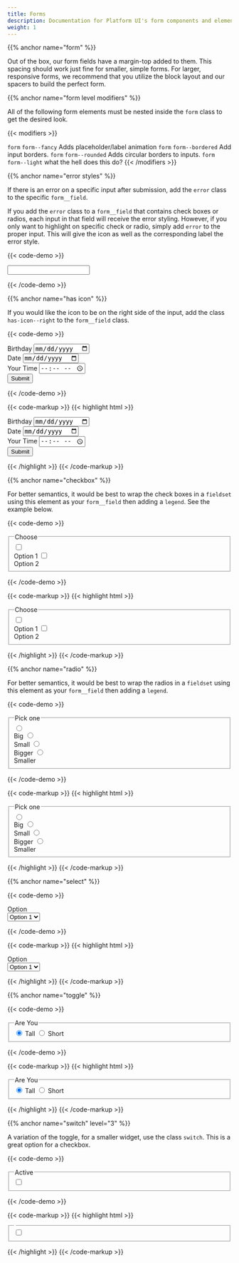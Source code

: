 ```yaml
---
title: Forms
description: Documentation for Platform UI's form components and elements.
weight: 1
---
```

{{% anchor name="form" %}}

Out of the box, our form fields have a margin-top added to them. This spacing should work just fine for smaller, simple forms. For larger,
responsive forms, we recommend that you utilize the block layout and our spacers to build the perfect form.

{{% anchor name="form level modifiers" %}}

All of the following form elements must be nested inside the `form` class to get the desired look.

{{< modifiers >}}
<tr>
  <td data-label="Base">
    <code>form</code>
  </td>
  <td data-label="Modifier">
    <code>form--fancy</code>
  </td>
  <td data-label="Secondary Modifier">
    <i class="pi-ban" aria-hidden="true"></i>
  </td>
  <td data-label="Data Attribute">
    <i class="pi-ban" aria-hidden="true"></i>
  </td>
  <td data-label="Behavior">
    Adds placeholder/label animation
  </td>
</tr><tr>
  <td data-label="Base">
    <code>form</code>
  </td>
  <td data-label="Modifier">
    <code>form--bordered</code>
  </td>
  <td data-label="Secondary Modifier">
    <i class="pi-ban" aria-hidden="true"></i>
  </td>
  <td data-label="Data Attribute">
    <i class="pi-ban" aria-hidden="true"></i>
  </td>
  <td data-label="Behavior">
    Add input borders.
  </td>
</tr><tr>
  <td data-label="Base">
    <code>form</code>
  </td>
  <td data-label="Modifier">
    <code>form--rounded</code>
  </td>
  <td data-label="Secondary Modifier">
    <i class="pi-ban" aria-hidden="true"></i>
  </td>
  <td data-label="Data Attribute">
    <i class="pi-ban" aria-hidden="true"></i>
  </td>
  <td data-label="Behavior">
    Adds circular borders to inputs.
  </td>
</tr><tr>
  <td data-label="Base">
    <code>form</code>
  </td>
  <td data-label="Modifier">
    <code>form--light</code>
  </td>
  <td data-label="Secondary Modifier">
    <i class="pi-ban" aria-hidden="true"></i>
  </td>
  <td data-label="Data Attribute">
    <i class="pi-ban" aria-hidden="true"></i>
  </td>
  <td data-label="Behavior">
    what the hell does this do?
  </td>
</tr>
{{< /modifiers >}}

{{% anchor name="error styles" %}}

If there is an error on a specific input after submission, add the `error` class to the specific `form__field`. 

If you add the `error` class to a `form__field` that contains check boxes or radios, each input in that
field will receive the error styling. However, if you only want to highlight on specific check or radio, simply add
`error` to the proper input. This will give the icon as well as the corresponding label the error style.

{{< code-demo >}}
<form class="form my-4">
  <div class="form__field error">
    <input type="text">
  </div>
</form>
{{< /code-demo >}}


{{% anchor name="has icon" %}}

If you would like the icon to be on the right side of the input, add the class `has-icon--right` to the `form__field` class.

{{< code-demo >}}
<form class="form block-container tablet-up-3 laptop-up-4 desktop-up-6 blocks mb-3 p-2 my-2">
  <div class="block">
    <label for="dob-g" class="form__field has-icon--right">Birthday
      <input id="dob-g" type="date">
      <i class="pi-calendar background--white"></i>
    </label>
  </div>
  <div class="block">
    <label for="date-g" class="form__field has-icon">Date
      <input id="date-g" type="date">
      <i class="pi-calendar text--med-blue background--white"></i>
    </label>
  </div>
  <div class="block">
    <label for="time-g" class="form__field has-icon--right">Your Time
      <input id="time-g" type="time" placeholder="10:00 AM">
      <i class="pi-clock"></i>
    </label>
  </div>
  <div class="block">
    <div class="form__field form__button-group">
      <button class="button button--md p-2">Submit</button>
    </div>
  </div>
</form>
{{< /code-demo >}}

{{< code-markup >}}
{{< highlight html >}}
<form action="" class="form block-container tablet-up-3 laptop-up-4 desktop-up-6 blocks mb-3 p-2">
  <div class="block">
    <label for="dob-g" class="form__field has-icon--right">Birthday
      <input id="dob-g" type="date">
      <i class="pi-calendar background--white"></i>
    </label>
  </div>
  <div class="block">
    <label for="date-g" class="form__field has-icon">Date
      <input id="date-g" type="date">
      <i class="pi-calendar text--med-blue background--white"></i>
    </label>
  </div>
  <div class="block">
    <label for="time-g" class="form__field has-icon--right">Your Time
      <input id="time-g" type="time" placeholder="10:00 AM">
      <i class="pi-clock"></i>
    </label>
  </div>
  <div class="block">
    <div class="form__field form__button-group">
      <button class="button button--lg">Submit</button>
    </div>
  </div>
</form>
{{< /highlight >}}
{{< /code-markup >}}

{{% anchor name="checkbox" %}}

For better semantics, it would be best to wrap the check boxes in a `fieldset` using this element as your `form__field` then adding a `legend`. See the example below.

{{< code-demo >}}
<form class="form block-container">
  <div class="block block-5">
    <fieldset class="form__field">
      <legend>Choose</legend>
        <input id="choose-this-one" type="checkbox">
        <label for="choose-this-one">
          <div class="input-icons">
            <i class='pi-circle pi-lg'></i>
            <i class='pi-check pi-heavy'></i>
          </div>
          Option 1
        </label>
        <input id="choose-that-one" type="checkbox">
        <label for="choose-that-one">
          <div class="input-icons">
            <i class='pi-circle pi-lg'></i>
            <i class='pi-check pi-heavy'></i>
          </div>
          Option 2
        </label>   
    </fieldset>
  </div>
</form>
{{< /code-demo >}}

{{< code-markup >}}
{{< highlight html >}}
<form class="form block-container">
  <div class="block block-5">
    <fieldset class="form__field">
      <legend>Choose</legend>
        <input id="choose-this-one" type="checkbox">
        <label for="choose-this-one">
          <div class="input-icons">
            <i class='pi-circle pi-lg'></i>
            <i class='pi-check pi-heavy'></i>
          </div>
          Option 1
        </label>
        <input id="choose-that-one" type="checkbox">
        <label for="choose-that-one">
          <div class="input-icons">
            <i class='pi-circle pi-lg'></i>
            <i class='pi-check pi-heavy'></i>
          </div>
          Option 2
        </label>   
    </fieldset>
  </div>
</form>
{{< /highlight >}}
{{< /code-markup >}}


{{% anchor name="radio" %}}

For better semantics, it would be best to wrap the radios in a `fieldset` using this element as your
`form__field` then adding a `legend`. 

{{< code-demo >}}
<form action="" class="form block-container">
  <div class="block block-4">
    <fieldset class="form__field">
      <legend>Pick one</legend>
      <div class="form__option-group">
        <input id="choose-big" type="radio" name="choose-one">
        <label for="choose-big">
          <div class="input-icons">
            <i class='pi-circle pi-lg'></i>
            <i class='pi-circle-solid'></i>
          </div>
          Big
        </label>
        <input id="choose-small" type="radio" name="choose-one">
        <label for="choose-small">
          <div class="input-icons">
            <i class='pi-circle pi-lg'></i>
            <i class='pi-circle-solid'></i>
          </div>
          Small
        </label>
        <input id="choose-bigger" type="radio" name="choose-one">
        <label for="choose-bigger">
          <div class="input-icons">
            <i class='pi-circle pi-lg'></i>
            <i class='pi-circle-solid'></i>
          </div>
          Bigger
        </label>
        <input id="choose-smaller" type="radio" name="choose-one">
        <label for="choose-smaller">
          <div class="input-icons">
            <i class='pi-circle pi-lg'></i>
            <i class='pi-circle-solid'></i>
          </div>
          Smaller
        </label>
      </div>
    </fieldset>
  </div>
</form>

{{< /code-demo >}}


{{< code-markup >}}
{{< highlight html >}}
<form action="" class="form block-container">
  <div class="block block-4">
    <fieldset class="form__field">
      <legend>Pick one</legend>
      <div class="form__option-group">
        <input id="choose-big" type="radio" name="choose-one">
        <label for="choose-big">
          <div class="input-icons">
            <i class='pi-circle pi-lg'></i>
            <i class='pi-circle-solid'></i>
          </div>
          Big
        </label>
        <input id="choose-small" type="radio" name="choose-one">
        <label for="choose-small">
          <div class="input-icons">
            <i class='pi-circle pi-lg'></i>
            <i class='pi-circle-solid'></i>
          </div>
          Small
        </label>
        <input id="choose-bigger" type="radio" name="choose-one">
        <label for="choose-bigger">
          <div class="input-icons">
            <i class='pi-circle pi-lg'></i>
            <i class='pi-circle-solid'></i>
          </div>
          Bigger
        </label>
        <input id="choose-smaller" type="radio" name="choose-one">
        <label for="choose-smaller">
          <div class="input-icons">
            <i class='pi-circle pi-lg'></i>
            <i class='pi-circle-solid'></i>
          </div>
          Smaller
        </label>
      </div>
    </fieldset>
  </div>
</form>
{{< /highlight >}}
{{< /code-markup >}}


{{% anchor name="select" %}}


{{< code-demo >}}
<form action="" class="form block-container">
  <div class="block block-4">
    <label for="Option" class="form__field">Option
      <div class="form__select-wrapper">
        <select name="Option Select" id="Option">
          <option value="Option1">Option 1</option>
          <option value="Option2">Option 2</option>
        </select>
      </div>
    </label>
  </div>
</form>
{{< /code-demo >}}


{{< code-markup >}}
{{< highlight html >}}
<form action="" class="form block-container">
  <div class="block block-4">
    <label for="option" class="form__field">Option
      <div class="form__select-wrapper">
        <select name="Option Select" id="option">
          <option value="Option1">Option 1</option>
          <option value="Option2">Option 2</option>
        </select>
      </div>
    </label>
  </div>
</form>
{{< /highlight >}}
{{< /code-markup >}}

{{% anchor name="toggle" %}}

{{< code-demo >}}
<form class="form">
  <div class="block-container">
    <fieldset class="form__field block-4">
      <legend>Are You</legend>
      <div class="toggle">
        <input id="Tall-2" type="radio" checked name="height">
        <label for="Tall-2">
          <i class='pi-check pi-heavy'></i> Tall
        </label>
        <input id="Short-2" type="radio" name="height">
        <label for="Short-2">
          <i class='pi-check pi-heavy'></i> Short
        </label>
      </div>
    </div>
  </fieldset>
</form>
{{< /code-demo >}}

{{< code-markup >}}
{{< highlight html >}}
  <form class="form">
    <div class="block-container">
      <fieldset class="form__field block-4">
        <legend>Are You</legend>
        <div class="toggle">
          <input id="Tall-2" type="radio" checked name="height">
          <label for="Tall-2">
            <i class='pi-check pi-heavy'></i> Tall
          </label>
          <input id="Short-2" type="radio" name="height">
          <label for="Short-2">
            <i class='pi-check pi-heavy'></i> Short
          </label>
        </div>
      </div>
    </fieldset>
  </form>
{{< /highlight >}}
{{< /code-markup >}}

{{% anchor name="switch" level="3" %}}
 
A variation of the toggle, for a smaller widget, use the class `switch`. This is a great option for a checkbox. 


{{< code-demo >}}
<form class="form">
  <div class="block-container">
    <fieldset class="form__field block-4">
      <legend>Active</legend>
      <div class="switch">
        <input id="active" type="checkbox" name="active">
        <label for="active">
        </label>
      </div>
    </div>
  </fieldset>
</form>
{{< /code-demo >}}

{{< code-markup >}}
{{< highlight html >}}
  <form class="form">
    <div class="block-container">
      <fieldset class="form__field block-4">
        <legend></legend>
        <div class="toggle-small">
          <input id="active" type="checkbox" name="active">
          <label for="active">
          </label>
        </div>
      </div>
    </fieldset>
  </form>
{{< /highlight >}}
{{< /code-markup >}}